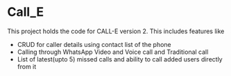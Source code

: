 # Call_E

This project holds the code for CALL-E version 2.
This includes features like
- CRUD for caller details using contact list of the phone
- Calling through WhatsApp Video and Voice call and Traditional call
- List of latest(upto 5) missed calls and ability to call added users directly from it


